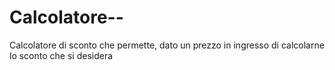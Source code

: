 # Calcolatore--
Calcolatore di sconto che permette, dato un prezzo in ingresso di calcolarne lo sconto che si desidera

